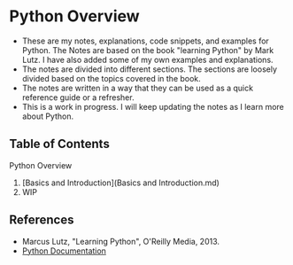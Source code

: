 # Python Overview

- These are my notes, explanations, code snippets, and examples for Python. The Notes are based on the book "learning Python" by Mark Lutz. I have also added some of my own examples and explanations.
- The notes are divided into different sections. The sections are loosely divided based on the topics covered in the book.
- The notes are written in a way that they can be used as a quick reference guide or a refresher.
- This is a work in progress. I will keep updating the notes as I learn more about Python.

## Table of Contents

Python Overview

1. [Basics and Introduction](Basics and Introduction.md)
2. WIP


## References
- Marcus Lutz, "Learning Python", O'Reilly Media, 2013.
- [Python Documentation](https://docs.python.org/3/)